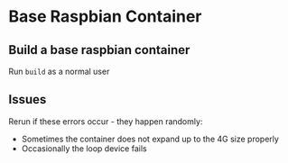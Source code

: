 # Base Raspbian Container


## Build a base raspbian container
Run `build` as a normal user

## Issues
Rerun if these errors occur - they happen randomly:
* Sometimes the container does not expand up to the 4G size properly
* Occasionally the loop device fails